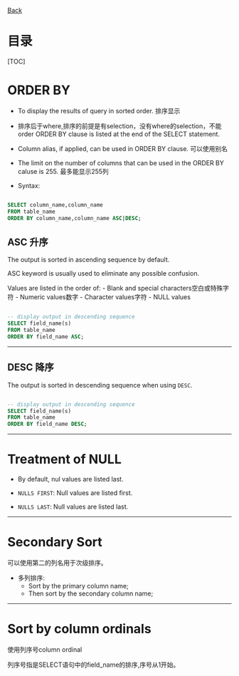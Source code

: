 [Back](../../index.md)

# 目录

[TOC]

# ORDER BY

- To display the results of query in sorted order.
    排序显示

- 排序后于where,排序的前提是有selection，没有where的selection，不能order
    ORDER BY clause is listed at the end of the SELECT statement.

- Column alias, if applied, can be used in ORDER BY clause.
    可以使用别名

- The limit on the number of columns that can be used in the ORDER BY caluse is 255.
    最多能显示255列

- Syntax:

```sql

SELECT column_name,column_name
FROM table_name
ORDER BY column_name,column_name ASC|DESC;

```

## ASC 升序

The output is sorted in ascending sequence by default.

ASC keyword is usually used to eliminate any possible confusion.

Values are listed in the order of:
    - Blank and special characters空白或特殊字符
    - Numeric values数字
    - Character values字符
    - NULL values

```sql

-- display output in descending sequence
SELECT field_name(s)
FROM table_name
ORDER BY field_name ASC;

```

***

## DESC 降序

The output is sorted in descending sequence when using `DESC`.

```sql

-- display output in descending sequence
SELECT field_name(s)
FROM table_name
ORDER BY field_name DESC;

```

***

# Treatment of NULL

- By default, nul values are listed last.

- `NULLS FIRST`: Null values are listed first.

- `NULLS LAST`: Null values are listed last.

***

# Secondary Sort

可以使用第二的列名用于次级排序。

- 多列排序:
    - Sort by the primary column name;
    - Then sort by the secondary column name;

***

# Sort by column ordinals

使用列序号column ordinal

列序号指是SELECT语句中的field_name的排序,序号从1开始。


